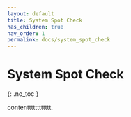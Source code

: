 ```yaml
---
layout: default
title: System Spot Check
has_children: true
nav_order: 1
permalink: docs/system_spot_check
---
```


# System Spot Check
{: .no_toc }

contentttttttttttt.
